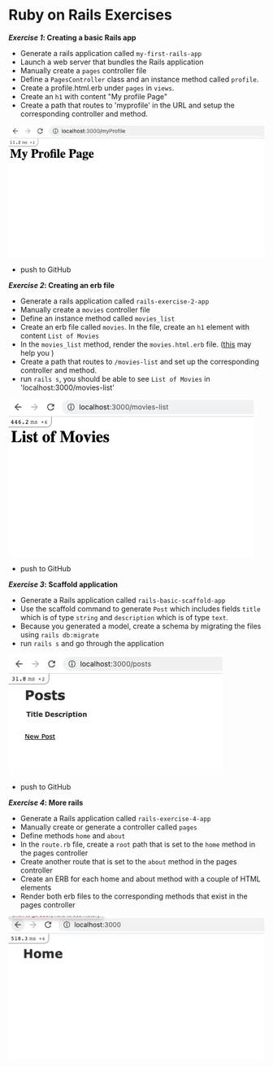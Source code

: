 # Ruby on Rails Exercises

**<em>Exercise 1</em>: Creating a basic Rails app**

- Generate a rails application called `my-first-rails-app`
- Launch a web server that bundles the Rails application
- Manually create a `pages` controller file
- Define a `PagesController` class and an instance method called `profile`.
- Create a profile.html.erb under `pages` in `views`.
- Create an `h1` with content "My profile Page"
- Create a path that routes to 'myprofile' in the URL and setup the corresponding controller and method.

![Project Structure](../../assets/Rails/C7/Exercise-1.png)

- push to GitHub

**<em>Exercise 2</em>: Creating an erb file**
- Generate a rails application called `rails-exercise-2-app`
- Manually create a `movies` controller file
- Define an instance method called `movies_list`
- Create an erb file called `movies`. In the file, create an `h1` element with content `List of Movies`
- In the `movies_list` method, render the `movies.html.erb` file. ([this](https://guides.rubyonrails.org/v4.1/layouts_and_rendering.html) may help you )
- Create a path that routes to `/movies-list` and set up the corresponding controller and method.
- run `rails s`, you should be able to see `List of Movies` in 'localhost:3000/movies-list'

![Project Structure](../../assets/Rails/C7/Exercise-2.png)

- push to GitHub

**<em>Exercise 3</em>: Scaffold application**

- Generate a Rails application called `rails-basic-scaffold-app`
- Use the scaffold command to generate `Post` which includes fields `title` which is of type `string` and `description` which is of type `text`.
- Because you generated a model, create a schema by migrating the files using `rails db:migrate`
- run `rails s` and go through the application

![Project Structure](../../assets/Rails/C7/Exercise-3.png)

- push to GitHub

**<em>Exercise 4</em>: More rails**

- Generate a Rails application called `rails-exercise-4-app`
- Manually create or generate a controller called `pages`
- Define methods `home` and `about`
- In the `route.rb` file, create a `root` path that is set to the `home` method in the pages controller
- Create another route that is set to the `about` method in the pages controller
- Create an ERB for each home and about method with a couple of HTML elements
- Render both erb files to the corresponding methods that exist in the pages controller

![Project Structure](../../assets/Rails/C7/Exercise-4.png)
